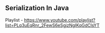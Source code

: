 ## Serialization In Java

Playlist - https://www.youtube.com/playlist?list=PLq3uEqRnr_2FewS6eSgjzNgIKqGdClsYT

